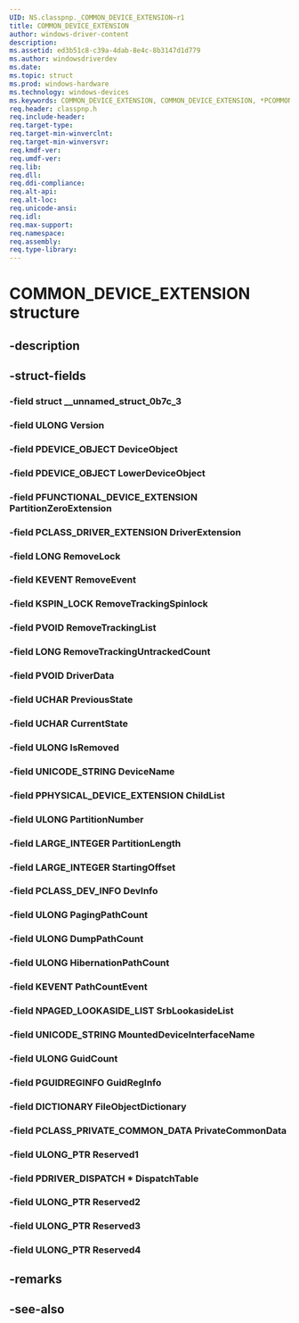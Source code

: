 ```yaml
---
UID: NS.classpnp._COMMON_DEVICE_EXTENSION~r1
title: COMMON_DEVICE_EXTENSION
author: windows-driver-content
description: 
ms.assetid: ed3b51c8-c39a-4dab-8e4c-8b3147d1d779
ms.author: windowsdriverdev
ms.date: 
ms.topic: struct
ms.prod: windows-hardware
ms.technology: windows-devices
ms.keywords: COMMON_DEVICE_EXTENSION, COMMON_DEVICE_EXTENSION, *PCOMMON_DEVICE_EXTENSION
req.header: classpnp.h
req.include-header:
req.target-type:
req.target-min-winverclnt:
req.target-min-winversvr:
req.kmdf-ver:
req.umdf-ver:
req.lib:
req.dll:
req.ddi-compliance:
req.alt-api:
req.alt-loc:
req.unicode-ansi:
req.idl:
req.max-support:
req.namespace:
req.assembly:
req.type-library:
---
```


# COMMON_DEVICE_EXTENSION structure

## -description



## -struct-fields

### -field struct __unnamed_struct_0b7c_3			
 	
### -field ULONG Version			
 	
### -field PDEVICE_OBJECT DeviceObject			
 	
### -field PDEVICE_OBJECT LowerDeviceObject			
 	
### -field PFUNCTIONAL_DEVICE_EXTENSION PartitionZeroExtension			
 	
### -field PCLASS_DRIVER_EXTENSION DriverExtension			
 	
### -field LONG RemoveLock			
 	
### -field KEVENT RemoveEvent			
 	
### -field KSPIN_LOCK RemoveTrackingSpinlock			
 	
### -field PVOID RemoveTrackingList			
 	
### -field LONG RemoveTrackingUntrackedCount			
 	
### -field PVOID DriverData			
 	
### -field UCHAR PreviousState			
 	
### -field UCHAR CurrentState			
 	
### -field ULONG IsRemoved			
 	
### -field UNICODE_STRING DeviceName			
 	
### -field PPHYSICAL_DEVICE_EXTENSION ChildList			
 	
### -field ULONG PartitionNumber			
 	
### -field LARGE_INTEGER PartitionLength			
 	
### -field LARGE_INTEGER StartingOffset			
 	
### -field PCLASS_DEV_INFO DevInfo			
 	
### -field ULONG PagingPathCount			
 	
### -field ULONG DumpPathCount			
 	
### -field ULONG HibernationPathCount			
 	
### -field KEVENT PathCountEvent			
 	
### -field NPAGED_LOOKASIDE_LIST SrbLookasideList			
 	
### -field UNICODE_STRING MountedDeviceInterfaceName			
 	
### -field ULONG GuidCount			
 	
### -field PGUIDREGINFO GuidRegInfo			
 	
### -field DICTIONARY FileObjectDictionary			
 	
### -field PCLASS_PRIVATE_COMMON_DATA PrivateCommonData			
 	
### -field ULONG_PTR Reserved1			
 	
### -field PDRIVER_DISPATCH * DispatchTable			
 	
### -field ULONG_PTR Reserved2			
 	
### -field ULONG_PTR Reserved3			
 	
### -field ULONG_PTR Reserved4			
 	
## -remarks

## -see-also